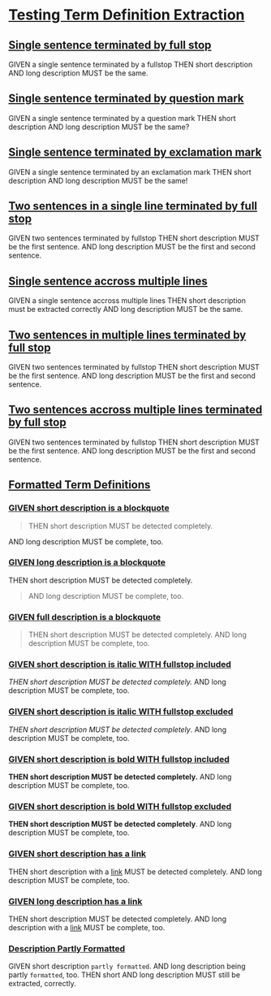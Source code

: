 # [Testing Term Definition Extraction](#testing-term-definition-extraction)

## [Single sentence terminated by full stop](#single-sentence-terminated-by-full-stop)

GIVEN a single sentence terminated by a fullstop THEN short description AND long description MUST be the same.

## [Single sentence terminated by question mark](#single-sentence-terminated-by-question-mark)

GIVEN a single sentence terminated by a question mark THEN short description AND long description MUST be the same?

## [Single sentence terminated by exclamation mark](#single-sentence-terminated-by-exclamation-mark)

GIVEN a single sentence terminated by an exclamation mark THEN short description AND long description MUST be the same!

## [Two sentences in a single line terminated by full stop](#two-sentences-in-a-single-line-terminated-by-full-stop)

GIVEN two sentences terminated by fullstop THEN short description MUST be the first sentence. AND long description MUST be the first and second sentence.

## [Single sentence accross multiple lines](#single-sentence-accross-multiple-lines)

GIVEN a single sentence accross multiple lines
THEN short description must be extracted correctly
AND long description MUST be the same.

## [Two sentences in multiple lines terminated by full stop](#two-sentences-in-multiple-lines-terminated-by-full-stop)

GIVEN two sentences terminated by fullstop THEN short description MUST be the first sentence.
AND long description MUST be the first and second sentence.

## [Two sentences accross multiple lines terminated by full stop](#two-sentences-accross-multiple-lines-terminated-by-full-stop)

GIVEN two sentences terminated by fullstop THEN short description MUST be the
first sentence. AND long description MUST be the first and
second sentence.

## [Formatted Term Definitions](#formatted-term-definitions)

### [GIVEN short description is a blockquote](#given-short-description-is-a-blockquote)

> THEN short description MUST be detected completely.

AND long description MUST be complete, too.

### [GIVEN long description is a blockquote](#given-long-description-is-a-blockquote)

THEN short description MUST be detected completely.

> AND long description MUST be complete, too.

### [GIVEN full description is a blockquote](#given-full-description-is-a-blockquote)

> THEN short description MUST be detected completely. AND long description MUST be complete, too.

### [GIVEN short description is italic WITH fullstop included](#given-short-description-is-italic-with-fullstop-included)

_THEN short description MUST be detected completely._ AND long description MUST be complete, too.

### [GIVEN short description is italic WITH fullstop excluded](#given-short-description-is-italic-with-fullstop-excluded)

_THEN short description MUST be detected completely_. AND long description MUST be complete, too.

### [GIVEN short description is bold WITH fullstop included](#given-short-description-is-bold-with-fullstop-included)

**THEN short description MUST be detected completely.** AND long description MUST be complete, too.

### [GIVEN short description is bold WITH fullstop excluded](#given-short-description-is-bold-with-fullstop-excluded)

**THEN short description MUST be detected completely**. AND long description MUST be complete, too.

### [GIVEN short description has a link](#given-short-description-has-a-link)

THEN short description with a [link][1] MUST be detected completely. AND long description MUST be complete, too.

### [GIVEN long description has a link](#given-long-description-has-a-link)

THEN short description MUST be detected completely. AND long description with a [link][1] MUST be complete, too.

### [Description Partly Formatted](#description-partly-formatted)

GIVEN short description `partly formatted`. AND long description being partly `formatted`, too.
THEN short AND long description MUST still be extracted, correctly.

[1]: ./foo.md

